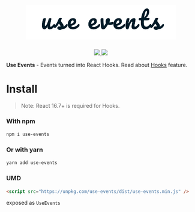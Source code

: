 <h1 align="center">
  <img src="/logo.png" alt="Use Events" />
</h1>

<p align="center">
  <a href="https://www.npmjs.com/package/use-events" target="_blank">
    <img src="https://img.shields.io/npm/dt/use-events.svg?style=flat-square" />
  </a>
  <img src="https://img.shields.io/bundlephobia/minzip/use-events.svg?style=flat-square" />
</p>

**Use Events** - Events turned into React Hooks.
Read about [Hooks](https://reactjs.org/docs/hooks-intro.html) feature.

# Install

> Note: React 16.7+ is required for Hooks.

### With npm

```sh
npm i use-events
```

### Or with yarn

```sh
yarn add use-events
```

### UMD

```html
<script src="https://unpkg.com/use-events/dist/use-events.min.js" />
```

exposed as `UseEvents`

